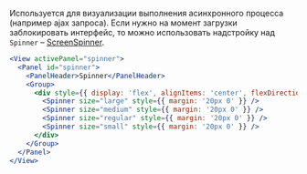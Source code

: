 Используется для визуализации выполнения асинхронного процесса (например ajax запроса). Если нужно на момент загрузки
заблокировать интерфейс, то можно использовать надстройку над `Spinner` – [ScreenSpinner](#!/ScreenSpinner).

```jsx
<View activePanel="spinner">
  <Panel id="spinner">
    <PanelHeader>Spinner</PanelHeader>
    <Group>
      <div style={{ display: 'flex', alignItems: 'center', flexDirection: 'column' }}>
        <Spinner size="large" style={{ margin: '20px 0' }} />
        <Spinner size="medium" style={{ margin: '20px 0' }} />
        <Spinner size="regular" style={{ margin: '20px 0' }} />
        <Spinner size="small" style={{ margin: '20px 0' }} />
      </div>
    </Group>
  </Panel>
</View>
```

